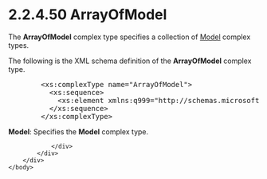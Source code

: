 <html dir="LTR" xmlns:mshelp="http://msdn.microsoft.com/mshelp" xmlns:ddue="http://ddue.schemas.microsoft.com/authoring/2003/5" xmlns:xlink="http://www.w3.org/1999/xlink" xmlns:tool="http://www.microsoft.com/tooltip">
    <head>
        <meta http-equiv="Content-Type" content="text/html; CHARSET=utf-8"></meta>
        <meta name="save" content="history"></meta>
        <title>2.2.4.50 ArrayOfModel</title>
        <xml>
            <mshelp:toctitle title="2.2.4.50 ArrayOfModel"></mshelp:toctitle>
            <mshelp:rltitle title="[MS-SSMDSWS-15]: ArrayOfModel"></mshelp:rltitle>
            <mshelp:keyword index="A" term="9721fcd4-9b97-46ac-95e3-ff3d54f1b020"></mshelp:keyword>
            <mshelp:attr name="DCSext.ContentType" value="open specification"></mshelp:attr>
            <mshelp:attr name="AssetID" value="9721fcd4-9b97-46ac-95e3-ff3d54f1b020"></mshelp:attr>
            <mshelp:attr name="TopicType" value="kbRef"></mshelp:attr>
            <mshelp:attr name="DCSext.Title" value="[MS-SSMDSWS-15]: ArrayOfModel" />
        </xml>
    </head>
    <body>
        <div id="header">
            <h1 class="heading">2.2.4.50 ArrayOfModel</h1>
        </div>
        <div id="mainSection">
            <div id="mainBody">
                <div id="allHistory" class="saveHistory"></div>
                <div id="sectionSection0" class="section" name="collapseableSection">
                    

<p>The <b>ArrayOfModel</b> complex type specifies a collection
of <a href="22b2c0e5-d2e9-48ad-a2e8-cba2050bdc1f.htm">Model</a> complex types.</p>

<p>The following is the XML schema definition of the <b>ArrayOfModel</b>
complex type.</p>

<dl>
<dd>
<div><pre>   &lt;xs:complexType name=&quot;ArrayOfModel&quot;&gt;
     &lt;xs:sequence&gt;
       &lt;xs:element xmlns:q999=&quot;http://schemas.microsoft.com/sqlserver/masterdataservices/2009/09&quot; minOccurs=&quot;0&quot; maxOccurs=&quot;unbounded&quot; name=&quot;Model&quot; nillable=&quot;true&quot; type=&quot;q999:Model&quot; xmlns:xs=&quot;http://www.w3.org/2001/XMLSchema&quot; /&gt;
     &lt;/xs:sequence&gt;
   &lt;/xs:complexType&gt;
</pre></div>
</dd></dl>

<p><b>Model</b>: Specifies the <b>Model</b> complex
type.</p>


                </div>
            </div>
        </div>
    </body>
</html>